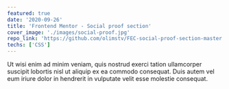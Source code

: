 ```yaml
---
featured: true
date: '2020-09-26'
title: 'Frontend Mentor - Social proof section'
cover_image: './images/social-proof.jpg'
repo_link: 'https://github.com/olimstv/FEC-social-proof-section-master'
techs: ['CSS']
---
```


Ut wisi enim ad minim veniam, quis nostrud exerci tation ullamcorper suscipit lobortis nisl ut aliquip ex ea commodo consequat. Duis autem vel eum iriure dolor in hendrerit in vulputate velit esse molestie consequat.
